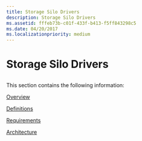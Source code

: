 ```yaml
---
title: Storage Silo Drivers
description: Storage Silo Drivers
ms.assetid: fffeb73b-c01f-433f-b413-f5ff843298c5
ms.date: 04/20/2017
ms.localizationpriority: medium
---
```


# Storage Silo Drivers


## <span id="ddk_storage_filter_drivers_kg"></span><span id="DDK_STORAGE_FILTER_DRIVERS_KG"></span>


This section contains the following information:

[Overview](overview.md)

[Definitions](definitions.md)

[Requirements](requirements.md)

[Architecture](architecture.md)

 

 




